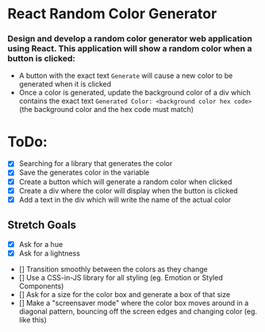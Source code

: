 # React Random Color Generator

### Design and develop a random color generator web application using React. This application will show a random color when a button is clicked:

- A button with the exact text `Generate` will cause a new color to be generated when it is clicked
- Once a color is generated, update the background color of a div which contains the exact text `Generated Color: <background color hex code>` (the background color and the hex code must match)

# ToDo:

- [x] Searching for a library that generates the color
- [x] Save the generates color in the variable
- [x] Create a button which will generate a random color when clicked
- [x] Create a div where the color will display when the button is clicked
- [x] Add a text in the div which will write the name of the actual color

## Stretch Goals

- [x] Ask for a hue
- [x] Ask for a lightness
- [] Transition smoothly between the colors as they change
- [] Use a CSS-in-JS library for all styling (eg. Emotion or Styled Components)
- [] Ask for a size for the color box and generate a box of that size
- [] Make a "screensaver mode" where the color box moves around in a diagonal pattern, bouncing off the screen edges and changing color (eg. like this)
